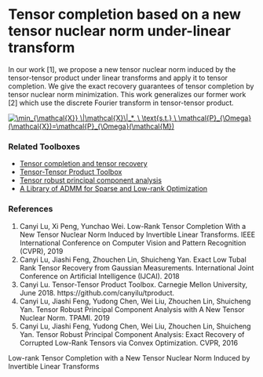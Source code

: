 # Tensor completion based on a new tensor nuclear norm under-linear transform

In our work [1], we propose a new tensor nuclear norm induced by the tensor-tensor product under linear transforms and apply it to tensor completion. We give the exact recovery guarantees of tensor completion by tensor nuclear norm minimization. This work generalizes our former work [2] which use the discrete Fourier transform in tensor-tensor product.

<a href="https://www.codecogs.com/eqnedit.php?latex=\min_{\mathcal{X}}&space;\|\mathcal{X}\|_*,&space;\&space;\text{s.t.}&space;\&space;\mathcal{P}_{\Omega}(\mathcal{X})=\mathcal{P}_{\Omega}(\mathcal{M})" target="_blank"><img src="https://latex.codecogs.com/gif.latex?\min_{\mathcal{X}}&space;\|\mathcal{X}\|_*,&space;\&space;\text{s.t.}&space;\&space;\mathcal{P}_{\Omega}(\mathcal{X})=\mathcal{P}_{\Omega}(\mathcal{M})" title="\min_{\mathcal{X}} \|\mathcal{X}\|_*, \ \text{s.t.} \ \mathcal{P}_{\Omega}(\mathcal{X})=\mathcal{P}_{\Omega}(\mathcal{M})" /></a>


### Related Toolboxes
<ul>
  <li> <a href="https://github.com/canyilu/tensor-completion-tensor-recovery" class="textlink">Tensor completion and tensor recovery</a></li>       
  <li> <a href="https://github.com/canyilu/tproduct" class="textlink">Tensor-Tensor Product Toolbox</a></li>       
  <li> <a href="https://github.com/canyilu/Tensor-Robust-Principal-Component-Analysis-TRPCA" class="textlink">Tensor robust principal component analysis </a></li>       
  <li> <a href="https://github.com/canyilu/LibADMM" class="textlink">A Library of ADMM for Sparse and Low-rank Optimization </a></li>
</ul>




### References
<ol>
<li> Canyi Lu, Xi Peng, Yunchao Wei. Low-Rank Tensor Completion With a New Tensor Nuclear Norm Induced by Invertible Linear Transforms. IEEE International Conference on Computer Vision and Pattern Recognition (CVPR), 2019
    
<li> Canyi Lu, Jiashi Feng, Zhouchen Lin, Shuicheng Yan. Exact Low Tubal Rank Tensor Recovery from Gaussian Measurements. International Joint Conference on Artificial Intelligence (IJCAI). 2018
    
<li> Canyi Lu. Tensor-Tensor Product Toolbox. Carnegie Mellon University, June 2018. https://github.com/canyilu/tproduct.

<li> Canyi Lu, Jiashi Feng, Yudong Chen, Wei Liu, Zhouchen Lin, Shuicheng Yan. Tensor Robust Principal Component Analysis with A New Tensor Nuclear Norm. TPAMI. 2019

<li> Canyi Lu, Jiashi Feng, Yudong Chen, Wei Liu, Zhouchen Lin, Shuicheng Yan. Tensor Robust Principal Component Analysis: Exact Recovery of Corrupted Low-Rank Tensors via Convex Optimization. CVPR, 2016
</ol>




Low-rank Tensor Completion with a New Tensor Nuclear Norm Induced by Invertible Linear Transforms
